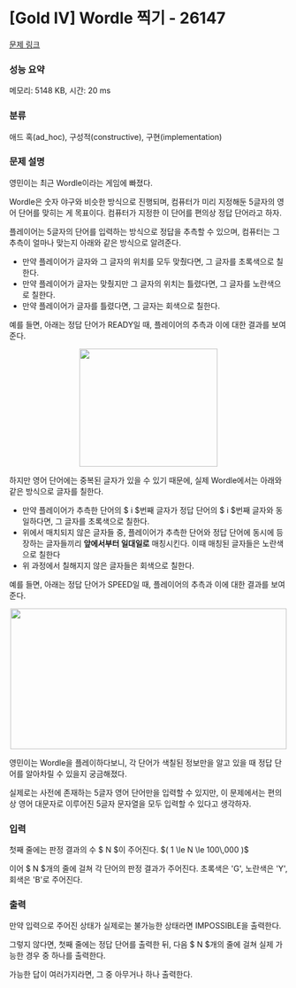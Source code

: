 # [Gold IV] Wordle 찍기 - 26147 

[문제 링크](https://www.acmicpc.net/problem/26147) 

### 성능 요약

메모리: 5148 KB, 시간: 20 ms

### 분류

애드 혹(ad_hoc), 구성적(constructive), 구현(implementation)

### 문제 설명

<p>영민이는 최근 Wordle이라는 게임에 빠졌다.</p>

<p>Wordle은 숫자 야구와 비슷한 방식으로 진행되며, 컴퓨터가 미리 지정해둔 5글자의 영어 단어를 맞히는 게 목표이다. 컴퓨터가 지정한 이 단어를 편의상 정답 단어라고 하자.</p>

<p>플레이어는 5글자의 단어를 입력하는 방식으로 정답을 추측할 수 있으며, 컴퓨터는 그 추측이 얼마나 맞는지 아래와 같은 방식으로 알려준다.</p>

<ul>
	<li>만약 플레이어가 글자와 그 글자의 위치를 모두 맞췄다면, 그 글자를 초록색으로 칠한다.</li>
	<li>만약 플레이어가 글자는 맞췄지만 그 글자의 위치는 틀렸다면, 그 글자를 노란색으로 칠한다.</li>
	<li>만약 플레이어가 글자를 틀렸다면, 그 글자는 회색으로 칠한다.</li>
</ul>

<p>예를 들면, 아래는 정답 단어가 READY일 때, 플레이어의 추측과 이에 대한 결과를 보여준다.</p>

<p style="text-align: center;"><img alt="" src="" style="width: 250px; height: 213px;"></p>

<p>하지만 영어 단어에는 중복된 글자가 있을 수 있기 때문에, 실제 Wordle에서는 아래와 같은 방식으로 글자를 칠한다.</p>

<ul>
	<li>만약 플레이어가 추측한 단어의 $ i $번째 글자가 정답 단어의 $ i $번째 글자와 동일하다면, 그 글자를 초록색으로 칠한다.</li>
	<li>위에서 매치되지 않은 글자들 중, 플레이어가 추측한 단어와 정답 단어에 동시에 등장하는 글자들끼리 <strong>앞에서부터 일대일로</strong> 매칭시킨다. 이때 매칭된 글자들은 노란색으로 칠한다</li>
	<li>위 과정에서 칠해지지 않은 글자들은 회색으로 칠한다.</li>
</ul>

<p>예를 들면, 아래는 정답 단어가 SPEED일 때, 플레이어의 추측과 이에 대한 결과를 보여준다.</p>

<p style="text-align: center;"><img alt="" src="" style="height: 254px; width: 500px;"></p>

<p>영민이는 Wordle을 플레이하다보니, 각 단어가 색칠된 정보만을 알고 있을 때 정답 단어를 알아차릴 수 있을지 궁금해졌다.</p>

<p>실제로는 사전에 존재하는 5글자 영어 단어만을 입력할 수 있지만, 이 문제에서는 편의상 영어 대문자로 이루어진 5글자 문자열을 모두 입력할 수 있다고 생각하자.</p>

### 입력 

 <p>첫째 줄에는 판정 결과의 수 $ N $이 주어진다. $( 1 \le N \le 100\,000 )$</p>

<p>이어 $ N $개의 줄에 걸쳐 각 단어의 판정 결과가 주어진다. 초록색은 'G', 노란색은 'Y', 회색은 'B'로 주어진다.</p>

### 출력 

 <p>만약 입력으로 주어진 상태가 실제로는 불가능한 상태라면 IMPOSSIBLE을 출력한다.</p>

<p>그렇지 않다면, 첫째 줄에는 정답 단어를 출력한 뒤, 다음 $ N $개의 줄에 걸쳐 실제 가능한 경우 중 하나를 출력한다.</p>

<p>가능한 답이 여러가지라면, 그 중 아무거나 하나 출력한다.</p>


